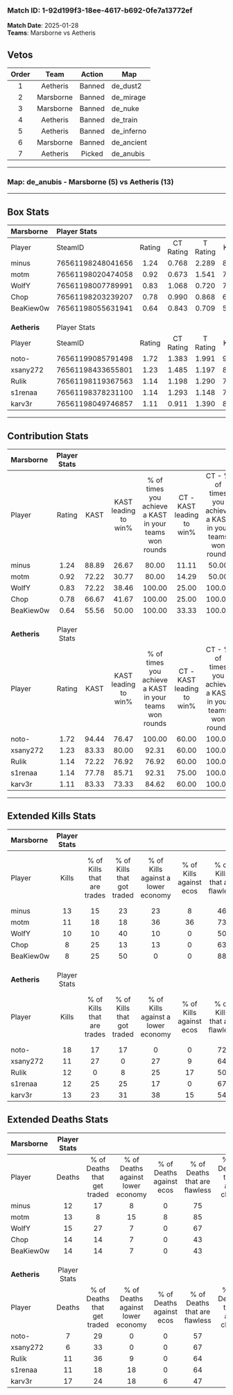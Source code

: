 ### Match ID: 1-92d199f3-18ee-4617-b692-0fe7a13772ef  
**Match Date**: 2025-01-28  
**Teams**: Marsborne vs Aetheris  

## Vetos  

| Order | Team | Action | Map |
| :---: | :--: | :----: | --- |
| 1 | Aetheris | Banned | de_dust2 |
| 2 | Marsborne | Banned | de_mirage |
| 3 | Marsborne | Banned | de_nuke |
| 4 | Aetheris | Banned | de_train |
| 5 | Aetheris | Banned | de_inferno |
| 6 | Marsborne | Banned | de_ancient |
| 7 | Aetheris | Picked | de_anubis |

---  

### **Map**: de_anubis - Marsborne (5) vs Aetheris (13)  
---  

## Box Stats  

| **Marsborne** | Player Stats      |        |           |          |       |      |       |         |        |      |     |
| :- | :- | :-: | :-: | :-: | :-: | :-: | :-: | :-: | :-: | :-: | :-: |
| Player        | SteamID           | Rating | CT Rating | T Rating | KAST  | ADR  | Kills | Assists | Deaths | K/D  | HS% |
| minus         | 76561198248041656 |  1.24  |   0.768   |  2.289   | 88.89 | 76.2 |  13   |    3    |   12   | 1.08 | 46  |
| motm          | 76561198020474058 |  0.92  |   0.673   |  1.541   | 72.22 | 53.4 |  11   |    3    |   13   | 0.85 | 18  |
| WolfY         | 76561198007789991 |  0.83  |   1.068   |  0.720   | 72.22 | 53.6 |  10   |    6    |   15   | 0.67 | 30  |
| Chop          | 76561198203239207 |  0.78  |   0.990   |  0.868   | 66.67 | 74.7 |   8   |    4    |   14   | 0.57 | 37  |
| BeaKiew0w     | 76561198055631941 |  0.64  |   0.843   |  0.709   | 55.56 | 63.2 |   8   |    0    |   14   | 0.57 | 62  |
|               |                   |        |           |          |       |      |       |         |        |      |     |
|               |                   |        |           |          |       |      |       |         |        |      |     |
|               |                   |        |           |          |       |      |       |         |        |      |     |
| **Aetheris**  | Player Stats      |        |           |          |       |      |       |         |        |      |     |
| Player        | SteamID           | Rating | CT Rating | T Rating | KAST  | ADR  | Kills | Assists | Deaths | K/D  | HS% |
| noto-         | 76561199085791498 |  1.72  |   1.383   |  1.991   | 94.44 | 92.9 |  18   |    3    |   7    | 2.57 | 61  |
| xsany272      | 76561198433655801 |  1.23  |   1.485   |  1.197   | 83.33 | 54.8 |  11   |    6    |   6    | 1.83 | 36  |
| RuIik         | 76561198119367563 |  1.14  |   1.198   |  1.290   | 72.22 | 85.5 |  12   |    5    |   11   | 1.09 | 75  |
| s1renaa       | 76561198378231100 |  1.14  |   1.293   |  1.148   | 77.78 | 71.9 |  12   |    5    |   11   | 1.09 | 16  |
| karv3r        | 76561198049746857 |  1.11  |   0.911   |  1.390   | 83.33 | 89.6 |  13   |    6    |   17   | 0.76 | 30  |
---  

## Contribution Stats  

| **Marsborne** | Player Stats |       |                      |                                                        |                           |                                                             |                          |                                                            |
| :- | :-: | :-: | :-: | :-: | :-: | :-: | :-: | :-: |
| Player        |    Rating    | KAST  | KAST leading to win% | % of times you achieve a KAST in your teams won rounds | CT - KAST leading to win% | CT - % of times you achieve a KAST in your teams won rounds | T - KAST leading to win% | T - % of times you achieve a KAST in your teams won rounds |
| minus         |     1.24     | 88.89 |        26.67         |                         80.00                          |           11.11           |                            50.00                            |          50.00           |                           100.00                           |
| motm          |     0.92     | 72.22 |        30.77         |                         80.00                          |           14.29           |                            50.00                            |          50.00           |                           100.00                           |
| WolfY         |     0.83     | 72.22 |        38.46         |                         100.00                         |           25.00           |                           100.00                            |          60.00           |                           100.00                           |
| Chop          |     0.78     | 66.67 |        41.67         |                         100.00                         |           25.00           |                           100.00                            |          75.00           |                           100.00                           |
| BeaKiew0w     |     0.64     | 55.56 |        50.00         |                         100.00                         |           33.33           |                           100.00                            |          75.00           |                           100.00                           |
|               |              |       |                      |                                                        |                           |                                                             |                          |                                                            |
|               |              |       |                      |                                                        |                           |                                                             |                          |                                                            |
|               |              |       |                      |                                                        |                           |                                                             |                          |                                                            |
| **Aetheris**  | Player Stats |       |                      |                                                        |                           |                                                             |                          |                                                            |
| Player        |    Rating    | KAST  | KAST leading to win% | % of times you achieve a KAST in your teams won rounds | CT - KAST leading to win% | CT - % of times you achieve a KAST in your teams won rounds | T - KAST leading to win% | T - % of times you achieve a KAST in your teams won rounds |
| noto-         |     1.72     | 94.44 |        76.47         |                         100.00                         |           60.00           |                           100.00                            |          83.33           |                           100.00                           |
| xsany272      |     1.23     | 83.33 |        80.00         |                         92.31                          |           60.00           |                           100.00                            |          90.00           |                           90.00                            |
| RuIik         |     1.14     | 72.22 |        76.92         |                         76.92                          |           60.00           |                           100.00                            |          87.50           |                           70.00                            |
| s1renaa       |     1.14     | 77.78 |        85.71         |                         92.31                          |           75.00           |                           100.00                            |          90.00           |                           90.00                            |
| karv3r        |     1.11     | 83.33 |        73.33         |                         84.62                          |           60.00           |                           100.00                            |          80.00           |                           80.00                            |
---  

## Extended Kills Stats  

| **Marsborne** | Player Stats |                            |                            |                                    |                         |                              |                                 |                                       |                    |           |
| :- | :-: | :-: | :-: | :-: | :-: | :-: | :-: | :-: | :-: | :-: |
| Player        |    Kills     | % of Kills that are trades | % of Kills that got traded | % of Kills against a lower economy | % of Kills against ecos | % of Kills that are flawless | % of Kills that are close duels | % of Kills that are assisted by flash | Pistol Round Kills | AWP Kills |
| minus         |      13      |             15             |             23             |                 23                 |            8            |              46              |                8                |                   0                   |         3          |     0     |
| motm          |      11      |             18             |             18             |                 36                 |           36            |              73              |                0                |                   0                   |         0          |     0     |
| WolfY         |      10      |             10             |             40             |                 10                 |            0            |              50              |                0                |                   0                   |         0          |     5     |
| Chop          |      8       |             25             |             13             |                 13                 |            0            |              63              |               13                |                  25                   |         1          |     0     |
| BeaKiew0w     |      8       |             25             |             50             |                 0                  |            0            |              88              |               13                |                  25                   |         3          |     0     |
|               |              |                            |                            |                                    |                         |                              |                                 |                                       |                    |           |
|               |              |                            |                            |                                    |                         |                              |                                 |                                       |                    |           |
|               |              |                            |                            |                                    |                         |                              |                                 |                                       |                    |           |
| **Aetheris**  | Player Stats |                            |                            |                                    |                         |                              |                                 |                                       |                    |           |
| Player        |    Kills     | % of Kills that are trades | % of Kills that got traded | % of Kills against a lower economy | % of Kills against ecos | % of Kills that are flawless | % of Kills that are close duels | % of Kills that are assisted by flash | Pistol Round Kills | AWP Kills |
| noto-         |      18      |             17             |             17             |                 0                  |            0            |              72              |                0                |                   0                   |         3          |     0     |
| xsany272      |      11      |             27             |             0              |                 27                 |            9            |              64              |                0                |                   0                   |         3          |     0     |
| RuIik         |      12      |             0              |             8              |                 25                 |           17            |              50              |                8                |                   8                   |         0          |     0     |
| s1renaa       |      12      |             25             |             25             |                 17                 |            0            |              67              |                8                |                   0                   |         0          |     6     |
| karv3r        |      13      |             23             |             31             |                 38                 |           15            |              54              |                8                |                  23                   |         2          |     1     |
## Extended Deaths Stats  

| **Marsborne** | Player Stats |                             |                                   |                          |                               |                            |                           |               |
| :- | :-: | :-: | :-: | :-: | :-: | :-: | :-: | :-: |
| Player        |    Deaths    | % of Deaths that get traded | % of Deaths against lower economy | % of Deaths against ecos | % of Deaths that are flawless | % of Deaths that are close | % of Deaths while blinded | Deaths to AWP |
| minus         |      12      |             17              |                 8                 |            0             |              75               |             0              |             8             |       1       |
| motm          |      13      |              8              |                15                 |            8             |              85               |             0              |             0             |       1       |
| WolfY         |      15      |             27              |                 7                 |            0             |              67               |             0              |             0             |       2       |
| Chop          |      14      |             14              |                 7                 |            0             |              43               |             14             |            14             |       1       |
| BeaKiew0w     |      14      |             14              |                 7                 |            0             |              43               |             7              |             7             |       2       |
|               |              |                             |                                   |                          |                               |                            |                           |               |
|               |              |                             |                                   |                          |                               |                            |                           |               |
|               |              |                             |                                   |                          |                               |                            |                           |               |
| **Aetheris**  | Player Stats |                             |                                   |                          |                               |                            |                           |               |
| Player        |    Deaths    | % of Deaths that get traded | % of Deaths against lower economy | % of Deaths against ecos | % of Deaths that are flawless | % of Deaths that are close | % of Deaths while blinded | Deaths to AWP |
| noto-         |      7       |             29              |                 0                 |            0             |              57               |             0              |             0             |       1       |
| xsany272      |      6       |             33              |                 0                 |            0             |              67               |             0              |             0             |       0       |
| RuIik         |      11      |             36              |                 9                 |            0             |              64               |             18             |             9             |       1       |
| s1renaa       |      11      |             18              |                18                 |            0             |              64               |             0              |             9             |       3       |
| karv3r        |      17      |             24              |                18                 |            6             |              47               |             6              |            12             |       0       |
